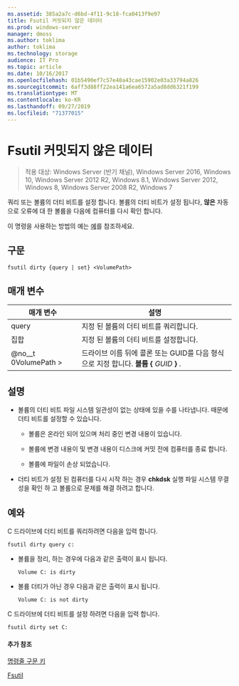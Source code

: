 ```yaml
---
ms.assetid: 385a2a7c-d6bd-4f11-9c18-fca0413f9e97
title: Fsutil 커밋되지 않은 데이터
ms.prod: windows-server
manager: dmoss
ms.author: toklima
author: toklima
ms.technology: storage
audience: IT Pro
ms.topic: article
ms.date: 10/16/2017
ms.openlocfilehash: 01b5490ef7c57e48a43cae15902e03a33794a826
ms.sourcegitcommit: 6aff3d88ff22ea141a6ea6572a5ad8dd6321f199
ms.translationtype: MT
ms.contentlocale: ko-KR
ms.lasthandoff: 09/27/2019
ms.locfileid: "71377015"
---
```

# <a name="fsutil-dirty"></a>Fsutil 커밋되지 않은 데이터
>적용 대상: Windows Server (반기 채널), Windows Server 2016, Windows 10, Windows Server 2012 R2, Windows 8.1, Windows Server 2012, Windows 8, Windows Server 2008 R2, Windows 7

쿼리 또는 볼륨의 더티 비트를 설정 합니다. 볼륨의 더티 비트가 설정 됩니다, **않은** 자동으로 오류에 대 한 볼륨을 다음에 컴퓨터를 다시 확인 합니다.

이 명령을 사용하는 방법의 예는 [예](#BKMK_examples)를 참조하세요.

## <a name="syntax"></a>구문

```
fsutil dirty {query | set} <VolumePath>
```

## <a name="parameters"></a>매개 변수

|   매개 변수   |                                                 설명                                                  |
|---------------|--------------------------------------------------------------------------------------------------------------|
|     query     |                                  지정 된 볼륨의 더티 비트를 쿼리합니다.                                   |
|      집합      |                                    지정 된 볼륨의 더티 비트를 설정합니다.                                    |
| @no__t 0VolumePath > | 드라이브 이름 뒤에 콜론 또는 GUID를 다음 형식으로 지정 합니다. **볼륨 {** <em>GUID</em> **}** . |

## <a name="remarks"></a>설명

-   볼륨의 더티 비트 파일 시스템 일관성이 없는 상태에 있을 수를 나타냅니다. 때문에 더티 비트를 설정할 수 있습니다.

    -   볼륨은 온라인 되어 있으며 처리 중인 변경 내용이 있습니다.

    -   볼륨에 변경 내용이 및 변경 내용이 디스크에 커밋 전에 컴퓨터를 종료 합니다.

    -   볼륨에 파일이 손상 되었습니다.

-   더티 비트가 설정 된 컴퓨터를 다시 시작 하는 경우 **chkdsk** 실행 파일 시스템 무결성을 확인 하 고 볼륨으로 문제를 해결 하려고 합니다.

## <a name="BKMK_examples"></a>예와
C 드라이브에 더티 비트를 쿼리하려면 다음을 입력 합니다.

```
fsutil dirty query c:
```

-   볼륨을 정리, 하는 경우에 다음과 같은 출력이 표시 됩니다.

    `Volume C: is dirty`

-   볼륨 더티가 아닌 경우 다음과 같은 출력이 표시 됩니다.

    `Volume C: is not dirty`

C 드라이브에 더티 비트를 설정 하려면 다음을 입력 합니다.

```
fsutil dirty set C:
```

#### <a name="additional-references"></a>추가 참조
[명령줄 구문 키](Command-Line-Syntax-Key.md)

[Fsutil](Fsutil.md)


